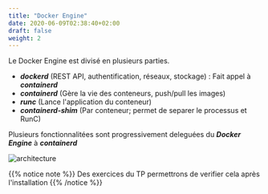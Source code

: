 ```yaml
---
title: "Docker Engine"
date: 2020-06-09T02:38:40+02:00
draft: false
weight: 2
---
```


Le Docker Engine est divisé en plusieurs parties.

- ***dockerd***  (REST API, authentification, réseaux, stockage) : Fait appel à ***containerd***
- ***containerd*** (Gère la vie des conteneurs, push/pull les images)
- ***runc*** (Lance l'application du conteneur)
- ***containerd-shim*** (Par conteneur; permet de separer le processus et RunC) 

Plusieurs fonctionnalitées sont progressivement deleguées du ***Docker Engine*** à ***containerd***

![architecture](/images/engine_architecture.png?featherlight=false&width=50pc)

{{% notice note %}}
Des exercices du TP permettrons de verifier cela après l'installation
{{% /notice %}}
